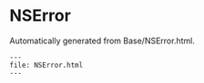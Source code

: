 
# NSError

Automatically generated from Base/NSError.html.

``` {raw} html
---
file: NSError.html
---
```
